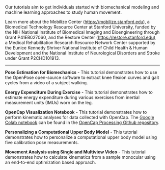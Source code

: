 Our tutorials aim to get individuals started with biomechanical modeling and machine learning approaches to study human movement. 

Learn more about the Mobilize Center (https://mobilize.stanford.edu), a Biomedical Technology Resource Center at Stanford University, funded by the NIH National Institute of Biomedical Imaging and Bioengineering through Grant P41EB027060, and the Restore Center (https://restore.stanford.edu), a Medical Rehabilitation Research Resource Network Center supported by the Eunice Kennedy Shriver National Institute of Child Health & Human Development and the National Institute of Neurological Disorders and Stroke under Grant P2CHD101913.

------------------------------------------------------------------------------------------------------

<b>Pose Estimation for Biomechanics</b> - This tutorial demonstrates how to use the OpenPose open-source software to extract knee flexion curves and gait cycles from a video of a
subject walking.

<b>Energy Expenditure During Exercise</b> - This tutorial demonstrates how to estimate energy expenditure during various exercises from inertial measurement units (IMUs) worn on the leg. 

<b>OpenCap Visualization Notebook</b> - This tutorial demonstrates how to perform kinematic analyses for data collected with OpenCap. The [Google Colab notebook](https://github.com/stanfordnmbl/opencap-processing/blob/main/example.ipynb) can be found in the [OpenCap Processing Github repository](https://github.com/stanfordnmbl/opencap-processing). 

<b>Personalizing a Computational Upper Body Model</b> - This tutorial demonstrates how to personalize a computational upper body model using five calibration pose measurements. 

<b>Movement Analysis using Single and Multiview Video</b> - This tutorial demonstrates how to calculate kinematics from a sample monocular using an end-to-end optimization based approach.

